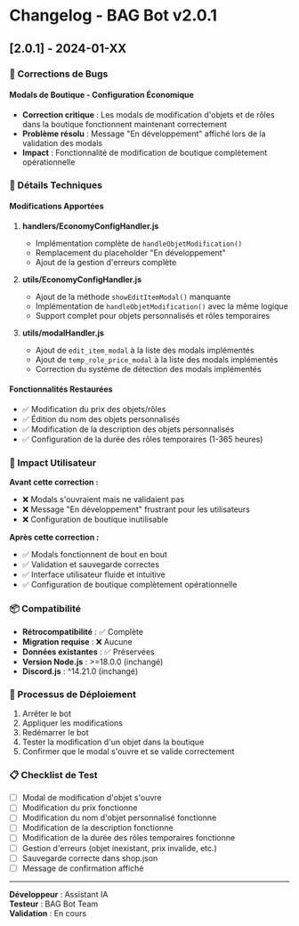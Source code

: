 # Changelog - BAG Bot v2.0.1

## [2.0.1] - 2024-01-XX

### 🐛 Corrections de Bugs

#### Modals de Boutique - Configuration Économique
- **Correction critique** : Les modals de modification d'objets et de rôles dans la boutique fonctionnent maintenant correctement
- **Problème résolu** : Message "En développement" affiché lors de la validation des modals
- **Impact** : Fonctionnalité de modification de boutique complètement opérationnelle

### 🔧 Détails Techniques

#### Modifications Apportées
1. **handlers/EconomyConfigHandler.js**
   - Implémentation complète de `handleObjetModification()`
   - Remplacement du placeholder "En développement"
   - Ajout de la gestion d'erreurs complète

2. **utils/EconomyConfigHandler.js**
   - Ajout de la méthode `showEditItemModal()` manquante
   - Implémentation de `handleObjetModification()` avec la même logique
   - Support complet pour objets personnalisés et rôles temporaires

3. **utils/modalHandler.js**
   - Ajout de `edit_item_modal` à la liste des modals implémentés
   - Ajout de `temp_role_price_modal` à la liste des modals implémentés
   - Correction du système de détection des modals implémentés

#### Fonctionnalités Restaurées
- ✅ Modification du prix des objets/rôles
- ✅ Édition du nom des objets personnalisés
- ✅ Modification de la description des objets personnalisés
- ✅ Configuration de la durée des rôles temporaires (1-365 heures)

### 🎯 Impact Utilisateur

**Avant cette correction :**
- ❌ Modals s'ouvraient mais ne validaient pas
- ❌ Message "En développement" frustrant pour les utilisateurs
- ❌ Configuration de boutique inutilisable

**Après cette correction :**
- ✅ Modals fonctionnent de bout en bout
- ✅ Validation et sauvegarde correctes
- ✅ Interface utilisateur fluide et intuitive
- ✅ Configuration de boutique complètement opérationnelle

### 📦 Compatibilité

- **Rétrocompatibilité** : ✅ Complète
- **Migration requise** : ❌ Aucune
- **Données existantes** : ✅ Préservées
- **Version Node.js** : >=18.0.0 (inchangé)
- **Discord.js** : ^14.21.0 (inchangé)

### 🔄 Processus de Déploiement

1. Arrêter le bot
2. Appliquer les modifications
3. Redémarrer le bot
4. Tester la modification d'un objet dans la boutique
5. Confirmer que le modal s'ouvre et se valide correctement

### 📋 Checklist de Test

- [ ] Modal de modification d'objet s'ouvre
- [ ] Modification du prix fonctionne
- [ ] Modification du nom d'objet personnalisé fonctionne
- [ ] Modification de la description fonctionne
- [ ] Modification de la durée des rôles temporaires fonctionne
- [ ] Gestion d'erreurs (objet inexistant, prix invalide, etc.)
- [ ] Sauvegarde correcte dans shop.json
- [ ] Message de confirmation affiché

---

**Développeur** : Assistant IA  
**Testeur** : BAG Bot Team  
**Validation** : En cours